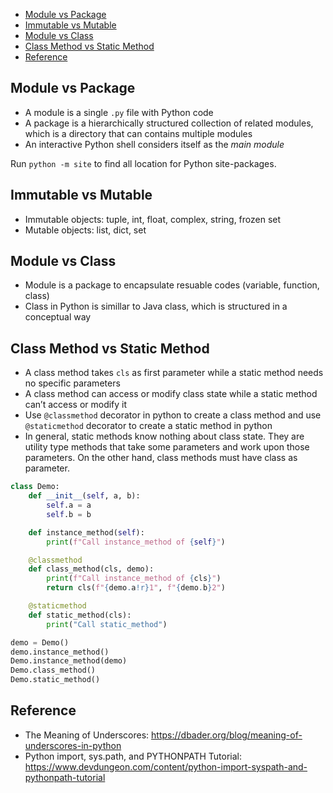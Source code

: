 
- [Module vs Package](#module-vs-package)
- [Immutable vs Mutable](#immutable-vs-mutable)
- [Module vs Class](#module-vs-class)
- [Class Method vs Static Method](#class-method-vs-static-method)
- [Reference](#reference)


## Module vs Package
- A module is a single `.py` file with Python code
- A package is a hierarchically structured collection of related modules, which is a directory that can contains multiple modules
- An interactive Python shell considers itself as the _main module_

Run `python -m site` to find all location for Python site-packages.


## Immutable vs Mutable
- Immutable objects: tuple, int, float, complex, string, frozen set
- Mutable objects: list, dict, set


## Module vs Class
- Module is a package to encapsulate resuable codes (variable, function, class)
- Class in Python is simillar to Java class, which is structured in a conceptual way

## Class Method vs Static Method

- A class method takes `cls` as first parameter while a static method needs no specific parameters
- A class method can access or modify class state while a static method can’t access or modify it
- Use `@classmethod` decorator in python to create a class method and use `@staticmethod` decorator to create a static method in python
- In general, static methods know nothing about class state. They are utility type methods that take some parameters and work upon those parameters. On the other hand, class methods must have class as parameter.

```py
class Demo:
    def __init__(self, a, b):
        self.a = a
        self.b = b

    def instance_method(self):
        print(f"Call instance_method of {self}")

    @classmethod
    def class_method(cls, demo):
        print(f"Call instance_method of {cls}")
        return cls(f"{demo.a!r}1", f"{demo.b}2")

    @staticmethod
    def static_method(cls):
        print("Call static_method")

demo = Demo()
demo.instance_method()
Demo.instance_method(demo)
Demo.class_method()
Demo.static_method()
```


## Reference
- The Meaning of Underscores: https://dbader.org/blog/meaning-of-underscores-in-python
- Python import, sys.path, and PYTHONPATH Tutorial: https://www.devdungeon.com/content/python-import-syspath-and-pythonpath-tutorial
